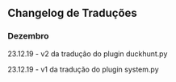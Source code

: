 ## Changelog de Traduções

### Dezembro
23.12.19 - v2 da tradução do plugin duckhunt.py

23.12.19 - v1 da tradução do plugin system.py
